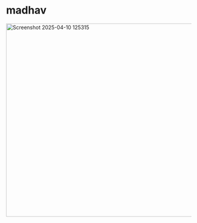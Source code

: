 # madhav
<img width="524" alt="Screenshot 2025-04-10 125315" src="https://github.com/user-attachments/assets/623fcc0e-c183-441c-b09e-9c2ed7beeec7" />
